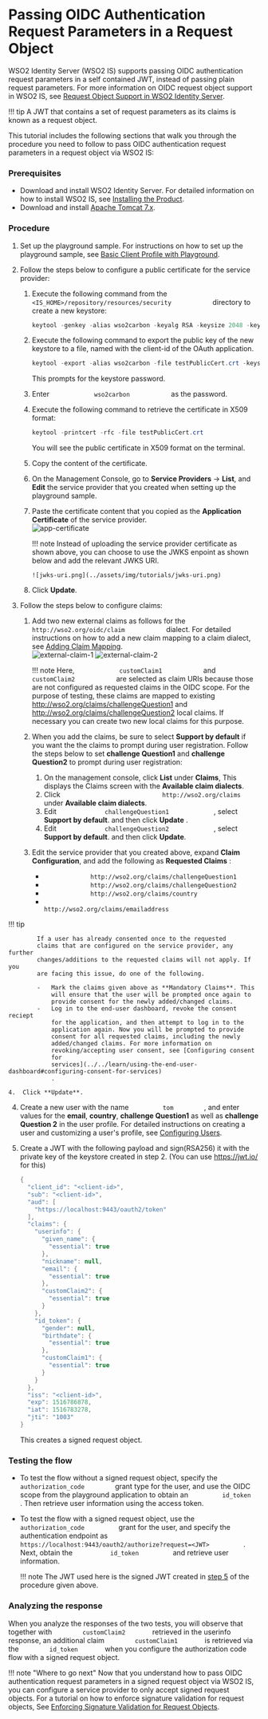# Passing OIDC Authentication Request Parameters in a Request Object

WSO2 Identity Server (WSO2 IS) supports passing OIDC authentication
request parameters in a self contained JWT, instead of passing plain
request parameters. For more information on OIDC request object support
in WSO2 IS, see [Request Object Support in WSO2 Identity
Server](../../learn/request-object-support).

!!! tip
    A JWT that contains a set of request parameters as its claims is known
    as a request object.
    

This tutorial includes the following sections that walk you through the
procedure you need to follow to pass OIDC authentication request
parameters in a request object via WSO2 IS:

### Prerequisites

-   Download and install WSO2 Identity Server. For detailed information
    on how to install WSO2 IS, see [Installing the
    Product](../../setup/installing-the-product).
-   Download and install [Apache Tomcat
    7.x](https://tomcat.apache.org/download-70.cgi).

### Procedure

1.  Set up the playground sample. For instructions on how to set up the
    playground sample, see [Basic Client Profile with
    Playground](../../learn/basic-client-profile-with-playground).
2.  Follow the steps below to configure a public certificate for the
    service provider:  
    1.  Execute the following command from the
        `             <IS_HOME>/repository/resources/security            `
        directory to create a new keystore:

        ``` java
        keytool -genkey -alias wso2carbon -keyalg RSA -keysize 2048 -keystore testkeystore.jks -dname "CN=*.test.com,OU=test,O=test,L=MPL,ST=MPL,C=FR" -storepass wso2carbon -keypass wso2carbon -validity 10950
        ```

    2.  Execute the following command to export the public key of the
        new keystore to a file, named with the client-id of the OAuth
        application.

        ``` java
        keytool -export -alias wso2carbon -file testPublicCert.crt -keystore testkeystore.jks
        ```

        This prompts for the keystore password.

    3.  Enter `             wso2carbon            ` as the password.

    4.  Execute the following command to retrieve the certificate in
        X509 format:

        ``` java
        keytool -printcert -rfc -file testPublicCert.crt
        ```

        You will see the public certificate in X509 format on the
        terminal.

    5.  Copy the content of the certificate.

    6.  On the Management Console, go to **Service Providers** -\>
        **List**, and **Edit** the service provider that you created
        when setting up the playground sample.
    7.  Paste the certificate content that you copied as the
        **Application Certificate** of the service provider.  
        ![app-certificate](../assets/img/tutorials/app-certificate.png)
        
        !!! note
			Instead of uploading the service provider certificate as shown
			above, you can choose to use the JWKS enpoint as shown below and
			add the relevant JWKS URI.

			![jwks-uri.png](../assets/img/tutorials/jwks-uri.png)

    8.  Click **Update**.

3.  Follow the steps below to configure claims:
    1.  Add two new external claims as follows for the
        `             http://wso2.org/oidc/claim            ` dialect.
        For detailed instructions on how to add a new claim mapping to a
        claim dialect, see [Adding Claim Mapping](../../learn/adding-claim-mapping).  
        ![external-claim-1](../assets/img/tutorials/external-claim-1.png)
        ![external-claim-2](../assets/img/tutorials/external-claim-2.png)

        !!! note
			Here, `             customClaim1            ` and
			`             customClaim2            ` are selected as claim
			URIs because those are not configured as requested claims in the
			OIDC scope. For the purpose of testing, these claims are mapped
			to existing <http://wso2.org/claims/challengeQuestion1> and
			<http://wso2.org/claims/challengeQuestion2> local claims. If
			necessary you can create two new local claims for this purpose.

    2.  When you add the claims, be sure to select **Support by
        default** if you want the the claims to prompt during user
        registration. Follow the steps below to set **challenge
        Question1** and **challenge Question2** to prompt during user
        registration:
        1.  On the management console, click **List** under **Claims**,
            This displays the Claims screen with the **Available claim
            dialects**.
        2.  Click
            `                             http://wso2.org/claims                           `
            under **Available claim dialects**.
        3.  Edit `              challengeQuestion1             `
            , select **Support by default**. and then click **Update**
            .
        4.  Edit `              challengeQuestion2             ` ,
            select **Support by default**. and then click **Update**.
    3.  Edit the service provider that you created above, expand **Claim
        Configuration**, and add the following as **Requested Claims**
        :  

        -   `              http://wso2.org/claims/challengeQuestion1             `
        -   `              http://wso2.org/claims/challengeQuestion2             `
        -   `              http://wso2.org/claims/country             `
        -   `                             http://wso2.org/claims/emailaddress                                         `

  !!! tip
        
			If a user has already consented once to the requested
			claims that are configured on the service provider, any further
			changes/additions to the requested claims will not apply. If you
			are facing this issue, do one of the following.
	
			-   Mark the claims given above as **Mandatory Claims**. This
				will ensure that the user will be prompted once again to
				provide consent for the newly added/changed claims.
			-   Log in to the end-user dashboard, revoke the consent reciept
				for the application, and then attempt to log in to the
				application again. Now you will be prompted to provide
				consent for all requested claims, including the newly
				added/changed claims. For more information on
				revoking/accepting user consent, see [Configuring consent
				for
				services](../../learn/using-the-end-user-dashboard#configuring-consent-for-services)
				.

    4.  Click **Update**.

4.  Create a new user with the name `          tom         ` , and enter
    values for the **email**, **country**, **challenge Question1** as
    well as **challenge Question 2** in the user profile. For detailed
    instructions on creating a user and customizing a user's profile,
    see [Configuring Users](../../learn/configuring-users).
5.  <a name="passingoidc"> </a> Create a JWT with the following payload and sign(RSA256) it with the
    private key of the keystore created in step 2. (You can use
    <https://jwt.io/> for this)

    ``` java
    {
      "client_id": "<client-id>",
      "sub": "<client-id>",
      "aud": [
        "https://localhost:9443/oauth2/token"
      ],
      "claims": {
        "userinfo": {
          "given_name": {
            "essential": true
          },
          "nickname": null,
          "email": {
            "essential": true
          },
          "customClaim2": {
            "essential": true
          }
        },
        "id_token": {
          "gender": null,
          "birthdate": {
            "essential": true
          },
          "customClaim1": {
            "essential": true
          }
        }
      },
      "iss": "<client-id>",
      "exp": 1516786878,
      "iat": 1516783278,
      "jti": "1003"
    }
    ```

    This creates a signed request object.

### Testing the flow

-   To test the flow without a signed request object, specify the
    `          authorization_code         ` grant type for the user, and
    use the OIDC scope from the playground application to obtain an
    `          id_token         ` . Then retrieve user information using
    the access token.

<!-- -->

-   To test the flow with a signed request object, use the
    `           authorization_code          ` grant for the user, and
    specify the authentication endpoint as
    `           https://localhost:9443/oauth2/authorize?request=<JWT>          `
    . Next, obtain the `           id_token          ` and retrieve user
    information.

    !!! note
        The JWT used here is the signed JWT created in [step
        5](#passingoidc)
        of the procedure given above.
    

### Analyzing the response

When you analyze the responses of the two tests, you will observe that
together with `         customClaim2        ` retrieved in the userinfo
response, an additional claim `         customClaim1        ` is
retrieved via the `         id_token        ` when you configure the
authorization code flow with a signed request object.  
  

!!! note "Where to go next"
	Now that you understand how to pass OIDC authentication request
	parameters in a signed request object via WSO2 IS, you can configure a
	service provider to only accept signed request objects. For a tutorial
	on how to enforce signature validation for request objects, See
	[Enforcing Signature Validation for Request
	Objects](../../learn/enforcing-signature-validation-for-request-objects).

  

  
